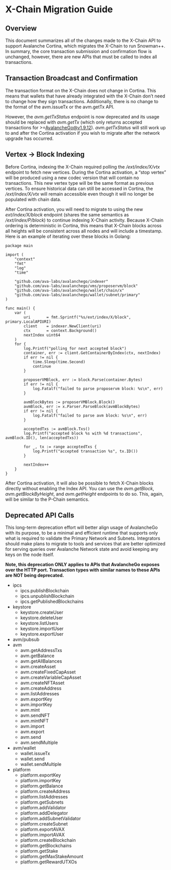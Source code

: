 # X-Chain Migration Guide

## Overview

This document summarizes all of the changes made to the X-Chain API to support
Avalanche Cortina, which migrates the X-Chain to run Snowman++. In summary, the
core transaction submission and confirmation flow is unchanged, however, there
are new APIs that must be called to index all transactions.

## Transaction Broadcast and Confirmation

The transaction format on the X-Chain does not change in Cortina. This means that wallets that
have already integrated with the X-Chain don’t need to change how they sign transactions.
Additionally, there is no change to the format of the avm.issueTx or the avm.getTx API.

However, the *avm.getTxStatus* endpoint is now deprecated and its usage should be replaced with
*avm.getTx* (which only returns accepted transactions for >=AvalancheGo@v1.9.12). *avm.getTxStatus*
will still work up to and after the Cortina activation if you wish to migrate after the network
upgrade has occurred.

## Vertex -> Block Indexing

Before Cortina, indexing the X-Chain required polling the */ext/index/X/vtx* endpoint to fetch
new vertices. During the Cortina activation, a “stop vertex” will be produced using a new codec
version that will contain no transactions. This new vertex type will be the same format as
previous vertices. To ensure historical data can still be accessed in Cortina, the
*/ext/index/X/vtx* will remain accessible even though it will no longer be
populated with chain data.

After Cortina activation, you will need to migrate to using the new *ext/index/X/block* endpoint
(shares the same semantics as */ext/index/P/block*) to continue indexing X-Chain activity.
Because X-Chain ordering is deterministic in Cortina, this means that X-Chain blocks across
all heights will be consistent across all nodes and will include a timestamp. Here is an example of
iterating over these blocks in Golang:

```golang
package main

import (
	"context"
	"fmt"
	"log"
	"time"

	"github.com/ava-labs/avalanchego/indexer"
	"github.com/ava-labs/avalanchego/vms/proposervm/block"
	"github.com/ava-labs/avalanchego/wallet/chain/x"
	"github.com/ava-labs/avalanchego/wallet/subnet/primary"
)

func main() {
	var (
		uri       = fmt.Sprintf("%s/ext/index/X/block", primary.LocalAPIURI)
		client    = indexer.NewClient(uri)
		ctx       = context.Background()
		nextIndex uint64
	)
	for {
		log.Printf("polling for next accepted block")
		container, err := client.GetContainerByIndex(ctx, nextIndex)
		if err != nil {
			time.Sleep(time.Second)
			continue
		}

		proposerVMBlock, err := block.Parse(container.Bytes)
		if err != nil {
			log.Fatalf("failed to parse proposervm block: %s\n", err)
		}

		avmBlockBytes := proposerVMBlock.Block()
		avmBlock, err := x.Parser.ParseBlock(avmBlockBytes)
		if err != nil {
			log.Fatalf("failed to parse avm block: %s\n", err)
		}

		acceptedTxs := avmBlock.Txs()
		log.Printf("accepted block %s with %d transactions", avmBlock.ID(), len(acceptedTxs))

		for _, tx := range acceptedTxs {
			log.Printf("accepted transaction %s", tx.ID())
		}

		nextIndex++
	}
}
```

After Cortina activation, it will also be possible to fetch X-Chain blocks directly without
enabling the Index API. You can use the *avm.getBlock*, *avm.getBlockByHeight*, and
*avm.getHeight* endpoints to do so. This, again, will be similar to the P-Chain semantics.

## Deprecated API Calls

This long-term deprecation effort will better align usage of AvalancheGo with its purpose, to be a
minimal and efficient runtime that supports only what is required to validate the Primary Network
and Subnets. Integrators should make plans to migrate to tools and services that are better
optimized for serving queries over Avalanche Network state and avoid keeping any keys on the node
itself.

**Note, this deprecation ONLY applies to APIs that AvalancheGo exposes over the HTTP port.
Transaction types with similar names to these APIs are NOT being deprecated.**

<!-- vale off -->
* ipcs
  * ipcs.publishBlockchain
  * ipcs.unpublishBlockchain
  * ipcs.getPublishedBlockchains
* keystore
  * keystore.createUser
  * keystore.deleteUser
  * keystore.listUsers
  * keystore.importUser
  * keystore.exportUser
* avm/pubsub
* avm
  * avm.getAddressTxs
  * avm.getBalance
  * avm.getAllBalances
  * avm.createAsset
  * avm.createFixedCapAsset
  * avm.createVariableCapAsset
  * avm.createNFTAsset
  * avm.createAddress
  * avm.listAddresses
  * avm.exportKey
  * avm.importKey
  * avm.mint
  * avm.sendNFT
  * avm.mintNFT
  * avm.import
  * avm.export
  * avm.send
  * avm.sendMultiple
* avm/wallet
  * wallet.issueTx
  * wallet.send
  * wallet.sendMultiple
* platform
  * platform.exportKey
  * platform.importKey
  * platform.getBalance
  * platform.createAddress
  * platform.listAddresses
  * platform.getSubnets
  * platform.addValidator
  * platform.addDelegator
  * platform.addSubnetValidator
  * platform.createSubnet
  * platform.exportAVAX
  * platform.importAVAX
  * platform.createBlockchain
  * platform.getBlockchains
  * platform.getStake
  * platform.getMaxStakeAmount
  * platform.getRewardUTXOs
<!-- vale on -->